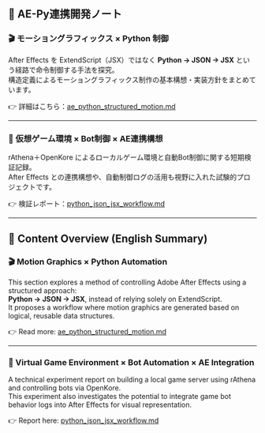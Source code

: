 ## 📘 AE-Py連携開発ノート

### 🎬 モーショングラフィックス × Python 制御

After Effects を ExtendScript（JSX）ではなく **Python → JSON → JSX** という経路で命令制御する手法を探究。  
構造定義によるモーショングラフィックス制作の基本構想・実装方針をまとめています。

👉 詳細はこちら：[ae_python_structured_motion.md](./ae_python_structured_motion.md)

---

### 🤖 仮想ゲーム環境 × Bot制御 × AE連携構想

rAthena＋OpenKore によるローカルゲーム環境と自動Bot制御に関する短期検証記録。  
After Effects との連携構想や、自動制御ログの活用も視野に入れた試験的プロジェクトです。

👉 検証レポート：[python_json_jsx_workflow.md](./python_json_jsx_workflow.md)


---


## 📘 Content Overview (English Summary)

### 🎬 Motion Graphics × Python Automation

This section explores a method of controlling Adobe After Effects using a structured approach:  
**Python → JSON → JSX**, instead of relying solely on ExtendScript.  
It proposes a workflow where motion graphics are generated based on logical, reusable data structures.

👉 Read more: [ae_python_structured_motion.md](./ae_python_structured_motion/ae_python_structured_motion.md)

---

### 🤖 Virtual Game Environment × Bot Automation × AE Integration

A technical experiment report on building a local game server using rAthena and controlling bots via OpenKore.  
This experiment also investigates the potential to integrate game bot behavior logs into After Effects for visual representation.

👉 Report here: [python_json_jsx_workflow.md](./python_json_jsx_workflow/python_json_jsx_workflow.md)
